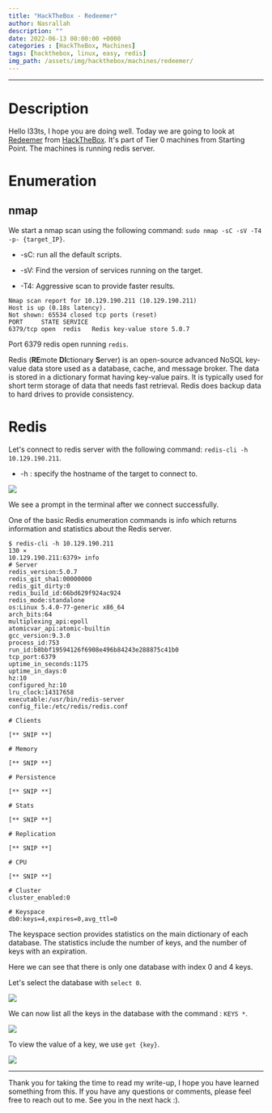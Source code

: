 ```yaml
---
title: "HackTheBox - Redeemer"
author: Nasrallah
description: ""
date: 2022-06-13 00:00:00 +0000
categories : [HackTheBox, Machines]
tags: [hackthebox, linux, easy, redis]
img_path: /assets/img/hackthebox/machines/redeemer/
---
```


<div align="center"> <script src="https://www.hackthebox.eu/badge/565048"></script> </div>

---


# **Description**

Hello l33ts, I hope you are doing well. Today we are going to look at [Redeemer](https://app.hackthebox.com/starting-point?tier=0) from [HackTheBox](https://www.hackthebox.com). It's part of Tier 0 machines from Starting Point. The machines is running redis server.

# **Enumeration**
## nmap

We start a nmap scan using the following command: `sudo nmap -sC -sV -T4 -p- {target_IP}`.

- -sC: run all the default scripts.

- -sV: Find the version of services running on the target.

- -T4: Aggressive scan to provide faster results.

```terminal
Nmap scan report for 10.129.190.211 (10.129.190.211)
Host is up (0.18s latency).
Not shown: 65534 closed tcp ports (reset)
PORT     STATE SERVICE
6379/tcp open  redis   Redis key-value store 5.0.7
```

Port 6379 redis open running `redis`.

Redis (**RE**mote **DI**ctionary **S**erver) is an open-source advanced NoSQL key-value data store used as a database, cache, and message broker. The data is stored in a dictionary format having key-value pairs. It is typically used for short term storage of data that needs fast retrieval. Redis does backup data to hard drives to provide consistency.

# **Redis**

Let's connect to redis server with the following command: `redis-cli -h 10.129.190.211`.
 - -h <hostname> : specify the hostname of the target to connect to.

![](1.png)

We see a prompt in the terminal after we connect successfully.

One of the basic Redis enumeration commands is info which returns information and statistics about the
Redis server.

```terminal
$ redis-cli -h 10.129.190.211                                                                                                                      130 ⨯
10.129.190.211:6379> info     
# Server                   
redis_version:5.0.7    
redis_git_sha1:00000000       
redis_git_dirty:0             
redis_build_id:66bd629f924ac924
redis_mode:standalone                  
os:Linux 5.4.0-77-generic x86_64
arch_bits:64                   
multiplexing_api:epoll       
atomicvar_api:atomic-builtin
gcc_version:9.3.0             
process_id:753                
run_id:b8bbf19594126f6908e496b84243e288875c41b0
tcp_port:6379
uptime_in_seconds:1175
uptime_in_days:0
hz:10
configured_hz:10
lru_clock:14317658
executable:/usr/bin/redis-server
config_file:/etc/redis/redis.conf

# Clients

[** SNIP **]

# Memory     

[** SNIP **]

# Persistence

[** SNIP **]

# Stats

[** SNIP **]

# Replication

[** SNIP **]

# CPU

[** SNIP **]

# Cluster
cluster_enabled:0

# Keyspace
db0:keys=4,expires=0,avg_ttl=0

```

The keyspace section provides statistics on the main dictionary of each database. The statistics include the
number of keys, and the number of keys with an expiration.

Here we can see that there is only one database with index 0 and 4 keys.

Let's select the database with `select 0`.

![](2.png)

We can now list all the keys in the database with the command : `KEYS *`.

![](3.png)

To view the value of a key, we use `get {key}`.

![](4.png)

---

Thank you for taking the time to read my write-up, I hope you have learned something from this. If you have any questions or comments, please feel free to reach out to me. See you in the next hack :).

